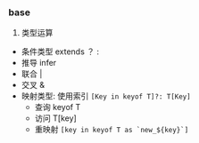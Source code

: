 

### base
1. 类型运算
  - 条件类型 extends ？ : 
  - 推导 infer
  - 联合 |
  - 交叉 & 
  - 映射类型: 使用索引 ```[Key in keyof T]?: T[Key]```
     - 查询 keyof T
     - 访问 T[key]
     - 重映射 ``` [key in keyof T as `new_${key}`] ```